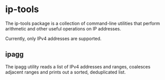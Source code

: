 # ip-tools

The ip-tools package is a collection of command-line utilities that
perform arithmetic and other useful operations on IP addresses.

Currently, only IPv4 addresses are supported.

## ipagg

The ipagg utility reads a list of IPv4 addresses and ranges, coalesces
adjacent ranges and prints out a sorted, deduplicated list.
